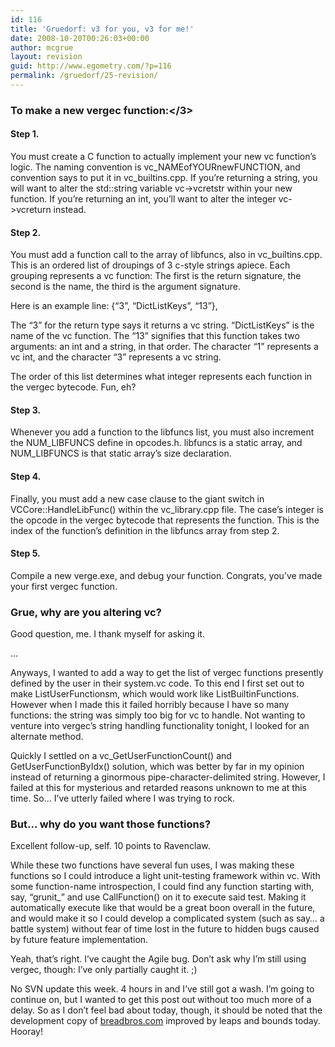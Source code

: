 ```yaml
---
id: 116
title: 'Gruedorf: v3 for you, v3 for me!'
date: 2008-10-20T00:26:03+00:00
author: mcgrue
layout: revision
guid: http://www.egometry.com/?p=116
permalink: /gruedorf/25-revision/
---
```

### To make a new vergec function:</3></p> 

#### Step 1.

You must create a C function to actually implement your new vc function&#8217;s logic. The naming convention is vc\_NAMEofYOURnewFUNCTION, and convention says to put it in vc\_builtins.cpp. If you&#8217;re returning a string, you will want to alter the std::string variable vc->vcretstr within your new function. If you&#8217;re returning an int, you&#8217;ll want to alter the integer vc->vcreturn instead.

#### Step 2.

You must add a function call to the array of libfuncs, also in vc_builtins.cpp. This is an ordered list of droupings of 3 c-style strings apiece. Each grouping represents a vc function: The first is the return signature, the second is the name, the third is the argument signature. 

Here is an example line: {&#8220;3&#8221;, &#8220;DictListKeys&#8221;, &#8220;13&#8221;},

The &#8220;3&#8221; for the return type says it returns a vc string. &#8220;DictListKeys&#8221; is the name of the vc function. The &#8220;13&#8221; signifies that this function takes two arguments: an int and a string, in that order. The character &#8220;1&#8221; represents a vc int, and the character &#8220;3&#8221; represents a vc string.

The order of this list determines what integer represents each function in the vergec bytecode. Fun, eh?

#### Step 3.

Whenever you add a function to the libfuncs list, you must also increment the NUM\_LIBFUNCS define in opcodes.h. libfuncs is a static array, and NUM\_LIBFUNCS is that static array&#8217;s size declaration.

#### Step 4.

Finally, you must add a new case clause to the giant switch in VCCore::HandleLibFunc() within the vc_library.cpp file. The case&#8217;s integer is the opcode in the vergec bytecode that represents the function. This is the index of the function&#8217;s definition in the libfuncs array from step 2. 

#### Step 5.

Compile a new verge.exe, and debug your function. Congrats, you&#8217;ve made your first vergec function.

### Grue, why are you altering vc?

Good question, me. I thank myself for asking it.

&#8230;

Anyways, I wanted to add a way to get the list of vergec functions presently defined by the user in their system.vc code. To this end I first set out to make ListUserFunctionsm, which would work like ListBuiltinFunctions. However when I made this it failed horribly because I have so many functions: the string was simply too big for vc to handle. Not wanting to venture into vergec&#8217;s string handling functionality tonight, I looked for an alternate method.

Quickly I settled on a vc_GetUserFunctionCount() and GetUserFunctionByIdx() solution, which was better by far in my opinion instead of returning a ginormous pipe-character-delimited string. However, I failed at this for mysterious and retarded reasons unknown to me at this time. So&#8230; I&#8217;ve utterly failed where I was trying to rock.

### But&#8230; why do you want those functions?

Excellent follow-up, self. 10 points to Ravenclaw.

While these two functions have several fun uses, I was making these functions so I could introduce a light unit-testing framework within vc. With some function-name introspection, I could find any function starting with, say, &#8220;grunit_&#8221; and use CallFunction() on it to execute said test. Making it automatically execute like that would be a great boon overall in the future, and would make it so I could develop a complicated system (such as say&#8230; a battle system) without fear of time lost in the future to hidden bugs caused by future feature implementation.

Yeah, that&#8217;s right. I&#8217;ve caught the Agile bug. Don&#8217;t ask why I&#8217;m still using vergec, though: I&#8217;ve only partially caught it. ;)

No SVN update this week. 4 hours in and I&#8217;ve still got a wash. I&#8217;m going to continue on, but I wanted to get this post out without too much more of a delay. So as I don&#8217;t feel bad about today, though, it should be noted that the development copy of <a href=http://breadbros.com>breadbros.com</a> improved by leaps and bounds today. Hooray!